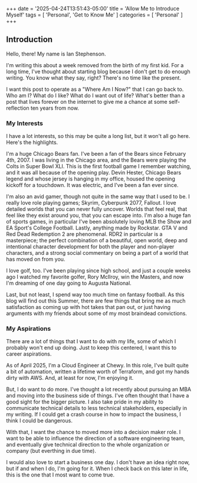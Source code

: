 +++
date = '2025-04-24T13:51:43-05:00'
title = 'Allow Me to Introduce Myself'
tags = [
    'Personal',
    'Get to Know Me'
]
categories = [
    'Personal'
]
+++

## Introduction
Hello, there! My name is Ian Stephenson. 

I'm writing this about a week removed from the birth of my first kid. For a long time, I've thought about starting blog because I don't get to do enough writing. You know what they say, right? There's no time like the present.

I want this post to operate as a "Where Am I Now?" that I can go back to. Who am I? What do I like? What do I want out of life? What's better than a post that lives forever on the internet to give me a chance at some self-reflection ten years from now.

### My Interests
I have a lot interests, so this may be quite a long list, but it won't all go here. Here's the highlights.

I'm a huge Chicago Bears fan. I've been a fan of the Bears since February 4th, 2007. I was living in the Chicago area, and the Bears were playing the Colts in Super Bowl XLI. This is the first football game I remember watching, and it was all because of the opening play. Devin Hester, Chicago Bears legend and whose jersey is hanging in my office, housed the opening kickoff for a touchdown. It was electric, and I've been a fan ever since.

I'm also an avid gamer, though not quite in the same way that I used to be. I really love role playing games; Skyrim, Cyberpunk 2077, Fallout. I love detailed worlds that you can never fully uncover. Worlds that feel real, that feel like they exist around you, that you can escape into. I'm also a huge fan of sports games, in particular I've been absolutely loving MLB the Show and EA Sport's College Football. Lastly, anything made by Rockstar. GTA V and Red Dead Redemption 2 are phenomenal. RDR2 in particular is a masterpiece; the perfect combination of a beautiful, open world, deep and intentional character development for both the player and non-player characters, and a strong social commentary on being a part of a world that has moved on from you.

I love golf, too. I've been playing since high school, and just a couple weeks ago I watched my favorite golfer, Rory McIlroy, win the Masters, and now I'm dreaming of one day going to Augusta National.

Last, but not least, I spend way too much time on fantasy football. As this blog will find out this Summer, there are few things that bring me as much satisfaction as coming up with hot takes that pan out, or just having arguments with my friends about some of my most braindead convictions.

### My Aspirations
There are a lot of things that I want to do with my life, some of which I probably won't end up doing. Just to keep this centered, I want this to career aspirations.

As of April 2025, I'm a Cloud Engineer at Chewy. In this role, I've built quite a bit of automation, written a lifetime worth of Terraform, and got my hands dirty with AWS. And, at least for now, I'm enjoying it.

But, I do want to do more. I've thought a lot recently about pursuing an MBA and moving into the business side of things. I've often thought that I have a good sight for the bigger picture. I also take pride in my ability to communicate technical details to less technical stakeholders, especially in my writing. If I could get a crash course in how to impact the business, I think I could be dangerous.

With that, I want the chance to moved more into a decision maker role. I want to be able to influence the direction of a software engineering team, and eventually give technical direction to the whole organization or company (but everthing in due time).

I would also love to start a business one day. I don't have an idea right now, but if and when I do, I'm going for it. When I check back on this later in life, this is the one that I most want to come true.
